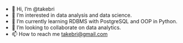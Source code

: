 - 👋 Hi, I’m @takebri
- 👀 I’m interested in data analysis and data science. 
- 🌱 I’m currently learning RDBMS with PostgreSQL and OOP in Python. 
- 💞️ I’m looking to collaborate on data analytics.
- 📫 How to reach me takebri@gmail.com

<!---
takebri/takebri is a ✨ special ✨ repository because its `README.md` (this file) appears on your GitHub profile.
You can click the Preview link to take a look at your changes.
--->
